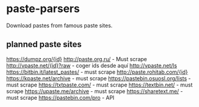 # paste-parsers
Download pastes from famous paste sites. 


## planned paste sites

https://dumpz.org/{id}
http://paste.org.ru/ - Must scrape
http://vpaste.net/{id}?raw - coger ids desde aquí http://vpaste.net/ls
https://bitbin.it/latest_pastes/ - must scrape
http://paste.rohitab.com/{id}
https://kpaste.net/archive - must scrape
https://pastebin.osuosl.org/lists - must scrape
https://txtpaste.com/ - must scrape
https://textbin.net/ - must scrape
https://upaste.me/archive - must scrape
https://sharetext.me/ - must scrape
https://pastebin.com/pro - API

